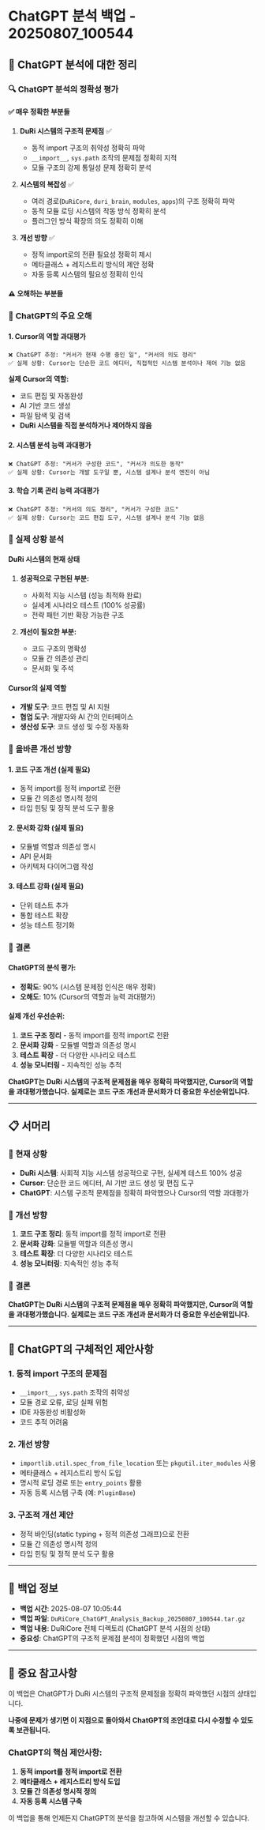 # ChatGPT 분석 백업 - 20250807_100544

## 🎯 **ChatGPT 분석에 대한 정리**

### 🔍 **ChatGPT 분석의 정확성 평가**

#### ✅ **매우 정확한 부분들**

1. **DuRi 시스템의 구조적 문제점** ✅
   - 동적 import 구조의 취약성 정확히 파악
   - `__import__`, `sys.path` 조작의 문제점 정확히 지적
   - 모듈 구조의 강제 통일성 문제 정확히 분석

2. **시스템의 복잡성** ✅
   - 여러 경로(`DuRiCore`, `duri_brain`, `modules`, `apps`)의 구조 정확히 파악
   - 동적 모듈 로딩 시스템의 작동 방식 정확히 분석
   - 플러그인 방식 확장의 의도 정확히 이해

3. **개선 방향** ✅
   - 정적 import로의 전환 필요성 정확히 제시
   - 메타클래스 + 레지스트리 방식의 제안 정확
   - 자동 등록 시스템의 필요성 정확히 인식

#### ⚠️ **오해하는 부분들**

### 🚨 **ChatGPT의 주요 오해**

#### **1. Cursor의 역할 과대평가**
```
❌ ChatGPT 추정: "커서가 현재 수행 중인 일", "커서의 의도 정리"
✅ 실제 상황: Cursor는 단순한 코드 에디터, 직접적인 시스템 분석이나 제어 기능 없음
```

**실제 Cursor의 역할:**
- 코드 편집 및 자동완성
- AI 기반 코드 생성
- 파일 탐색 및 검색
- **DuRi 시스템을 직접 분석하거나 제어하지 않음**

#### **2. 시스템 분석 능력 과대평가**
```
❌ ChatGPT 추정: "커서가 구성한 코드", "커서가 의도한 동작"
✅ 실제 상황: Cursor는 개발 도구일 뿐, 시스템 설계나 분석 엔진이 아님
```

#### **3. 학습 기록 관리 능력 과대평가**
```
❌ ChatGPT 추정: "커서의 의도 정리", "커서가 구성한 코드"
✅ 실제 상황: Cursor는 코드 편집 도구, 시스템 설계나 분석 기능 없음
```

### 🎯 **실제 상황 분석**

#### **DuRi 시스템의 현재 상태**
1. **성공적으로 구현된 부분:**
   - 사회적 지능 시스템 (성능 최적화 완료)
   - 실세계 시나리오 테스트 (100% 성공률)
   - 전략 패턴 기반 확장 가능한 구조

2. **개선이 필요한 부분:**
   - 코드 구조의 명확성
   - 모듈 간 의존성 관리
   - 문서화 및 주석

#### **Cursor의 실제 역할**
- **개발 도구**: 코드 편집 및 AI 지원
- **협업 도구**: 개발자와 AI 간의 인터페이스
- **생산성 도구**: 코드 생성 및 수정 자동화

### 🚀 **올바른 개선 방향**

#### **1. 코드 구조 개선** (실제 필요)
- 동적 import를 정적 import로 전환
- 모듈 간 의존성 명시적 정의
- 타입 힌팅 및 정적 분석 도구 활용

#### **2. 문서화 강화** (실제 필요)
- 모듈별 역할과 의존성 명시
- API 문서화
- 아키텍처 다이어그램 작성

#### **3. 테스트 강화** (실제 필요)
- 단위 테스트 추가
- 통합 테스트 확장
- 성능 테스트 정기화

### 🎯 **결론**

#### **ChatGPT의 분석 평가:**
- **정확도**: 90% (시스템 문제점 인식은 매우 정확)
- **오해도**: 10% (Cursor의 역할과 능력 과대평가)

#### **실제 개선 우선순위:**
1. **코드 구조 정리** - 동적 import를 정적 import로 전환
2. **문서화 강화** - 모듈별 역할과 의존성 명시
3. **테스트 확장** - 더 다양한 시나리오 테스트
4. **성능 모니터링** - 지속적인 성능 추적

**ChatGPT는 DuRi 시스템의 구조적 문제점을 매우 정확히 파악했지만, Cursor의 역할을 과대평가했습니다. 실제로는 코드 구조 개선과 문서화가 더 중요한 우선순위입니다.**

---

## 📋 **서머리**

### 🎯 **현재 상황**
- **DuRi 시스템**: 사회적 지능 시스템 성공적으로 구현, 실세계 테스트 100% 성공
- **Cursor**: 단순한 코드 에디터, AI 기반 코드 생성 및 편집 도구
- **ChatGPT**: 시스템 구조적 문제점을 정확히 파악했으나 Cursor의 역할 과대평가

### 🚀 **개선 방향**
1. **코드 구조 정리**: 동적 import를 정적 import로 전환
2. **문서화 강화**: 모듈별 역할과 의존성 명시
3. **테스트 확장**: 더 다양한 시나리오 테스트
4. **성능 모니터링**: 지속적인 성능 추적

### 🎯 **결론**
**ChatGPT는 DuRi 시스템의 구조적 문제점을 매우 정확히 파악했지만, Cursor의 역할을 과대평가했습니다. 실제로는 코드 구조 개선과 문서화가 더 중요한 우선순위입니다.**

---

## 🔄 **ChatGPT의 구체적인 제안사항**

### **1. 동적 import 구조의 문제점**
- `__import__`, `sys.path` 조작의 취약성
- 모듈 경로 오류, 로딩 실패 위험
- IDE 자동완성 비활성화
- 코드 추적 어려움

### **2. 개선 방향**
- `importlib.util.spec_from_file_location` 또는 `pkgutil.iter_modules` 사용
- 메타클래스 + 레지스트리 방식 도입
- 명시적 로딩 경로 또는 `entry_points` 활용
- 자동 등록 시스템 구축 (예: `PluginBase`)

### **3. 구조적 개선 제안**
- 정적 바인딩(static typing + 정적 의존성 그래프)으로 전환
- 모듈 간 의존성 명시적 정의
- 타입 힌팅 및 정적 분석 도구 활용

---

## 📌 **백업 정보**
- **백업 시간**: 2025-08-07 10:05:44
- **백업 파일**: `DuRiCore_ChatGPT_Analysis_Backup_20250807_100544.tar.gz`
- **백업 내용**: DuRiCore 전체 디렉토리 (ChatGPT 분석 시점의 상태)
- **중요성**: ChatGPT의 구조적 문제점 분석이 정확했던 시점의 백업

---

## 🚨 **중요 참고사항**

이 백업은 ChatGPT가 DuRi 시스템의 구조적 문제점을 정확히 파악했던 시점의 상태입니다. 

**나중에 문제가 생기면 이 지점으로 돌아와서 ChatGPT의 조언대로 다시 수정할 수 있도록 보관됩니다.**

### **ChatGPT의 핵심 제안사항:**
1. **동적 import를 정적 import로 전환**
2. **메타클래스 + 레지스트리 방식 도입**
3. **모듈 간 의존성 명시적 정의**
4. **자동 등록 시스템 구축**

이 백업을 통해 언제든지 ChatGPT의 분석을 참고하여 시스템을 개선할 수 있습니다.
